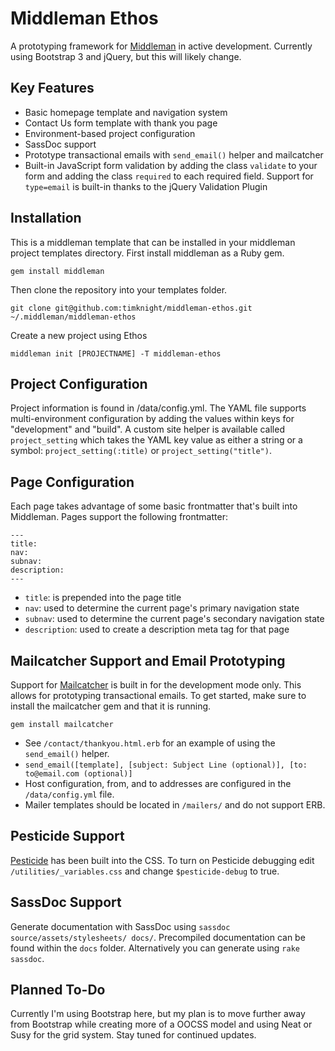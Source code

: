 # Middleman Ethos

A  prototyping framework for [Middleman](http://middlemanapp.com/) in active development. Currently using Bootstrap 3 and jQuery, but this will likely change.

## Key Features

* Basic homepage template and navigation system
* Contact Us form template with thank you page
* Environment-based project configuration 
* SassDoc support
* Prototype transactional emails with `send_email()` helper and mailcatcher
* Built-in JavaScript form validation by adding the class `validate` to your form and adding the class `required` to each required field. Support for `type=email` is built-in thanks to the jQuery Validation Plugin

## Installation

This is a middleman template that can be installed in your middleman project templates directory. First install middleman as a Ruby gem.

`gem install middleman`

Then clone the repository into your templates folder.

`git clone git@github.com:timknight/middleman-ethos.git ~/.middleman/middleman-ethos`

Create a new project using Ethos

`middleman init [PROJECTNAME] -T middleman-ethos`

## Project Configuration

Project information is found in /data/config.yml. The YAML file supports multi-environment configuration by adding the values within keys for "development" and "build". A custom site helper is available called `project_setting` which takes the YAML key value as either a string or a symbol: `project_setting(:title)` or `project_setting("title")`.

## Page Configuration

Each page takes advantage of some basic frontmatter that's built into Middleman. Pages support the following frontmatter:

```
---
title:
nav:
subnav:
description:
---
```

* `title`: is prepended into the page title
* `nav`: used to determine the current page's primary navigation state
* `subnav`: used to determine the current page's secondary navigation state
* `description`: used to create a description meta tag for that page

## Mailcatcher Support and Email Prototyping

Support for [Mailcatcher](http://mailcatcher.me/) is built in for the development mode only. This allows for prototyping transactional emails. To get started, make sure to install the mailcatcher gem and that it is running.

`gem install mailcatcher`

* See `/contact/thankyou.html.erb` for an example of using the `send_email()` helper.
* `send_email([template], [subject: Subject Line (optional)], [to: to@email.com (optional)]`
* Host configuration, from, and to addresses are configured in the `/data/config.yml` file.
* Mailer templates should be located in `/mailers/` and do not support ERB.

## Pesticide Support

[Pesticide](http://pesticide.io/) has been built into the CSS. To turn on Pesticide debugging edit `/utilities/_variables.css` and change `$pesticide-debug` to true.

## SassDoc Support
Generate documentation with SassDoc using `sassdoc source/assets/stylesheets/ docs/`. Precompiled documentation can be found within the `docs` folder. Alternatively you can generate using `rake sassdoc`.

## Planned To-Do

Currently I'm using Bootstrap here, but my plan is to move further away from Bootstrap while creating more of a OOCSS model and using Neat or Susy for the grid system. Stay tuned for continued updates.